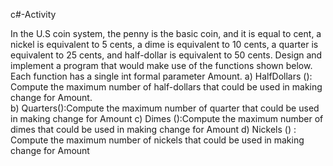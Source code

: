  c#-Activity

In the U.S coin system, the penny is the basic coin, and it is equal to cent, a nickel is equivalent to 5 cents, a dime is equivalent to 10 cents, a quarter is equivalent to 25 cents, and half-dollar is equivalent to 50 cents. Design and implement a program that would make use of the functions shown below. Each function has a single int formal parameter Amount. 
a)	HalfDollars (): Compute the maximum number of half-dollars that could be used in making change for Amount.   
b)	Quarters():Compute the maximum number of quarter that could be used in making change for Amount 
c)	Dimes ():Compute the maximum number of dimes that could be used in making change for 
Amount 
d)	Nickels () : Compute the maximum number of nickels that could be used in making change for Amount 
